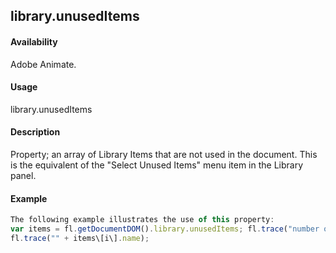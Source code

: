 ## library.unusedItems

#### Availability

Adobe Animate.

#### Usage

library.unusedItems

#### Description

Property; an array of Library Items that are not used in the document. This is the equivalent of the "Select Unused Items" menu item in the Library panel.

#### Example

```javascript
The following example illustrates the use of this property:
var items = fl.getDocumentDOM().library.unusedItems; fl.trace("number of unused items found: " + items.length); for (var i in items)
fl.trace("" + items\[i\].name);

```